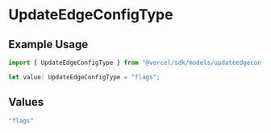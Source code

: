 # UpdateEdgeConfigType

## Example Usage

```typescript
import { UpdateEdgeConfigType } from "@vercel/sdk/models/updateedgeconfigop.js";

let value: UpdateEdgeConfigType = "flags";
```

## Values

```typescript
"flags"
```